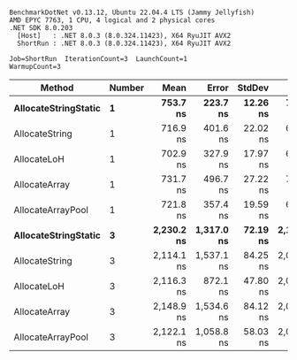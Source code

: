 ```

BenchmarkDotNet v0.13.12, Ubuntu 22.04.4 LTS (Jammy Jellyfish)
AMD EPYC 7763, 1 CPU, 4 logical and 2 physical cores
.NET SDK 8.0.203
  [Host]   : .NET 8.0.3 (8.0.324.11423), X64 RyuJIT AVX2
  ShortRun : .NET 8.0.3 (8.0.324.11423), X64 RyuJIT AVX2

Job=ShortRun  IterationCount=3  LaunchCount=1  
WarmupCount=3  

```
| Method               | Number | Mean       | Error      | StdDev   | Min        | Max        | Gen0   | Gen1   | Allocated |
|--------------------- |------- |-----------:|-----------:|---------:|-----------:|-----------:|-------:|-------:|----------:|
| **AllocateStringStatic** | **1**      |   **753.7 ns** |   **223.7 ns** | **12.26 ns** |   **743.8 ns** |   **767.4 ns** | **0.0124** | **0.0114** |   **1.02 KB** |
| AllocateString       | 1      |   716.9 ns |   401.6 ns | 22.02 ns |   695.3 ns |   739.3 ns | 0.0124 | 0.0114 |   1.02 KB |
| AllocateLoH          | 1      |   702.9 ns |   327.9 ns | 17.97 ns |   682.2 ns |   714.7 ns | 0.0124 | 0.0114 |   1.02 KB |
| AllocateArray        | 1      |   731.7 ns |   496.7 ns | 27.22 ns |   710.4 ns |   762.4 ns | 0.0124 | 0.0114 |   1.02 KB |
| AllocateArrayPool    | 1      |   721.8 ns |   357.4 ns | 19.59 ns |   699.2 ns |   734.9 ns | 0.0124 | 0.0114 |   1.02 KB |
| **AllocateStringStatic** | **3**      | **2,230.2 ns** | **1,317.0 ns** | **72.19 ns** | **2,151.7 ns** | **2,293.7 ns** | **0.0343** | **0.0305** |   **3.07 KB** |
| AllocateString       | 3      | 2,114.1 ns | 1,537.1 ns | 84.25 ns | 2,026.5 ns | 2,194.6 ns | 0.0343 | 0.0305 |   3.07 KB |
| AllocateLoH          | 3      | 2,116.3 ns |   872.1 ns | 47.80 ns | 2,087.4 ns | 2,171.4 ns | 0.0343 | 0.0305 |   3.07 KB |
| AllocateArray        | 3      | 2,148.9 ns | 1,534.6 ns | 84.12 ns | 2,059.9 ns | 2,227.1 ns | 0.0343 | 0.0305 |   3.07 KB |
| AllocateArrayPool    | 3      | 2,122.1 ns | 1,058.8 ns | 58.03 ns | 2,085.5 ns | 2,189.0 ns | 0.0343 | 0.0305 |   3.07 KB |
